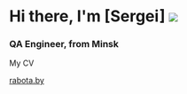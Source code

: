  # Hi there, I'm [Sergei] ![](https://github.com/blackcater/blackcater/raw/main/images/Hi.gif) 
### QA Engineer, from Minsk


<h0>My CV</h0>

[rabota.by](https://rabota.by/resume/2596e9b3ff09aef1200039ed1f6d744e396173)

